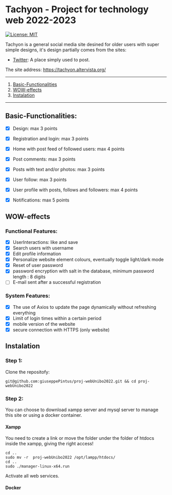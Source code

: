 
# Tachyon - Project for technology web 2022-2023
[![License: MIT ](https://img.shields.io/badge/License-MIT-red.svg)](https://opensource.org/licenses/MIT)


Tachyon is a general social media site desined for older users with super simple designs, it's design partially comes from 
the sites:
- [Twitter](https://twitter.com/): A place simply used to post. 

The site address: https://tachyon.altervista.org/

---------------------------------
1. [Basic-Functionalities](#basic-functionalities)
2. [WOW-effects](#wow-effects)
3. [Instalation](#Instalation)
---------------------------------

## Basic-Functionalities:
- [X] Design: max 3 points
- [X] Registration and login: max 3 points
- [X] Home with post feed of followed users: max 4 points
- [X] Post comments: max 3 points
- [X] Posts with text and/or photos: max 3 points
- [X] User follow: max 3 points
- [X] User profile with posts, follows and followers: max 4 points
- [X] Notifications: max 5 points


## WOW-effects
### Functional Features:
- [X] UserInteractions: like and save
- [X] Search users with username
- [X] Edit profile information
- [X] Personalize website element colours, eventually toggle light/dark mode
- [X] Reset of user password
- [X] password encryption with salt in the database, minimum password length : 8 digits
- [ ] E-mail sent after a successful registration

### System Features:
- [X] The use of Axios to update the page dynamically without refreshing everything
- [X] Limit of login times within a certain period
- [X] mobile version of the website
- [X] secure connection with HTTPS (only website) 

## Instalation
### Step 1:
Clone the repositofy:
```
git@github.com:giuseppePintus/proj-webUnibo2022.git && cd proj-webUnibo2022
```
### Step 2:
You can choose to download xampp server and mysql server to manage this site or using a docker container.

#### Xampp
You need to create a link or move the folder under the folder of htdocs inside the xampp, giving the right access!
```
cd ..
sudo mv -r  proj-webUnibo2022 /opt/lampp/htdocs/
cd ..
sudo ./manager-linux-x64.run
```
Activate all web services.

#### Docker


